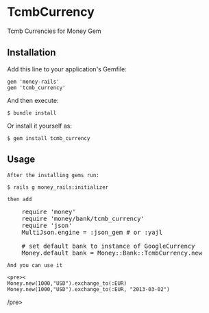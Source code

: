 # TcmbCurrency

Tcmb Currencies for Money Gem

## Installation

Add this line to your application's Gemfile:
	
	gem 'money-rails'
    gem 'tcmb_currency'

And then execute:

    $ bundle install

Or install it yourself as:

    $ gem install tcmb_currency

## Usage
	
	After the installing gems run:

	$ rails g money_rails:initializer

	then add
	
<pre>
	require 'money'
	require 'money/bank/tcmb_currency'
	require 'json'
	MultiJson.engine = :json_gem # or :yajl

	# set default bank to instance of GoogleCurrency
	Money.default_bank = Money::Bank::TcmbCurrency.new
</pre>

	And you can use it

	<pre><
	Money.new(1000,"USD").exchange_to(:EUR)
	Money.new(1000,"USD").exchange_to(:EUR, "2013-03-02")
/pre>

	


